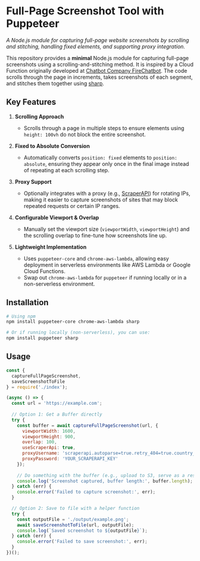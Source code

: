 # Full-Page Screenshot Tool with Puppeteer

_A Node.js module for capturing full-page website screenshots by scrolling and stitching, handling fixed elements, and supporting proxy integration._

This repository provides a **minimal** Node.js module for capturing full-page screenshots using a scrolling-and-stitching method. It is inspired by a Cloud Function originally developed at [Chatbot Company FireChatbot](https://firechatbot.com). The code scrolls through the page in increments, takes screenshots of each segment, and stitches them together using [sharp](https://github.com/lovell/sharp).

## Key Features

1. **Scrolling Approach**  
   - Scrolls through a page in multiple steps to ensure elements using `height: 100vh` do not block the entire screenshot.

2. **Fixed to Absolute Conversion**  
   - Automatically converts `position: fixed` elements to `position: absolute`, ensuring they appear only once in the final image instead of repeating at each scrolling step.

3. **Proxy Support**  
   - Optionally integrates with a proxy (e.g., [ScraperAPI](https://www.scraperapi.com/)) for rotating IPs, making it easier to capture screenshots of sites that may block repeated requests or certain IP ranges.

4. **Configurable Viewport & Overlap**  
   - Manually set the viewport size (`viewportWidth`, `viewportHeight`) and the scrolling overlap to fine-tune how screenshots line up.

5. **Lightweight Implementation**  
   - Uses `puppeteer-core` and `chrome-aws-lambda`, allowing easy deployment in serverless environments like AWS Lambda or Google Cloud Functions.
   - Swap out `chrome-aws-lambda` for `puppeteer` if running locally or in a non-serverless environment.

## Installation

```bash
# Using npm
npm install puppeteer-core chrome-aws-lambda sharp

# Or if running locally (non-serverless), you can use:
npm install puppeteer sharp
```

## Usage
```javascript
const {
  captureFullPageScreenshot,
  saveScreenshotToFile
} = require('./index');

(async () => {
  const url = 'https://example.com';
  
  // Option 1: Get a Buffer directly
  try {
    const buffer = await captureFullPageScreenshot(url, {
      viewportWidth: 1600,
      viewportHeight: 900,
      overlap: 100,
      useScraperApi: true,
      proxyUsername: 'scraperapi.autoparse=true.retry_404=true.country_code=eu.device_type=desktop',
      proxyPassword: 'YOUR_SCRAPERAPI_KEY'
    });
    
    // Do something with the buffer (e.g., upload to S3, serve as a response, etc.)
    console.log('Screenshot captured, buffer length:', buffer.length);
  } catch (err) {
    console.error('Failed to capture screenshot:', err);
  }

  // Option 2: Save to file with a helper function
  try {
    const outputFile = './output/example.png';
    await saveScreenshotToFile(url, outputFile);
    console.log(`Saved screenshot to ${outputFile}`);
  } catch (err) {
    console.error('Failed to save screenshot:', err);
  }
})();
```


